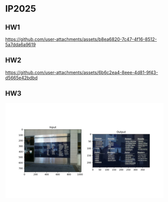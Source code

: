 # IP2025

## HW1

https://github.com/user-attachments/assets/b8ea6820-7c47-4f16-8512-5a7dda6a9619

## HW2

https://github.com/user-attachments/assets/6b6c2ea4-8eee-4d81-9f43-d5665e42bdbd

## HW3

![과제 3](./assets/hw3.png)
